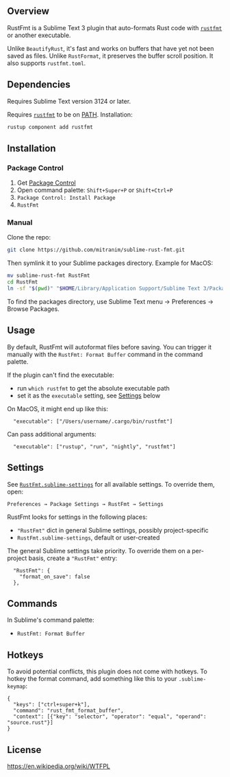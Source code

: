 ## Overview

RustFmt is a Sublime Text 3 plugin that auto-formats Rust code with [`rustfmt`](https://github.com/rust-lang-nursery/rustfmt) or another executable.

Unlike `BeautifyRust`, it's fast and works on buffers that have yet not been saved as files. Unlike `RustFormat`, it preserves the buffer scroll position. It also supports `rustfmt.toml`.

## Dependencies

Requires Sublime Text version 3124 or later.

Requires [`rustfmt`](https://github.com/rust-lang/rustfmt) to be on [PATH](https://en.wikipedia.org/wiki/PATH_(variable)). Installation:

```sh
rustup component add rustfmt
```

## Installation

### Package Control

1. Get [Package Control](https://packagecontrol.io)
2. Open command palette: `Shift+Super+P` or `Shift+Ctrl+P`
3. `Package Control: Install Package`
4. `RustFmt`

### Manual

Clone the repo:

```sh
git clone https://github.com/mitranim/sublime-rust-fmt.git
```

Then symlink it to your Sublime packages directory. Example for MacOS:

```sh
mv sublime-rust-fmt RustFmt
cd RustFmt
ln -sf "$(pwd)" "$HOME/Library/Application Support/Sublime Text 3/Packages/"
```

To find the packages directory, use Sublime Text menu → Preferences → Browse Packages.

## Usage

By default, RustFmt will autoformat files before saving. You can trigger it
manually with the `RustFmt: Format Buffer` command in the command palette.

If the plugin can't find the executable:

  * run `which rustfmt` to get the absolute executable path
  * set it as the `executable` setting, see [Settings](#settings) below

On MacOS, it might end up like this:

```sublime-settings
  "executable": ["/Users/username/.cargo/bin/rustfmt"]
```

Can pass additional arguments:

```sublime-settings
  "executable": ["rustup", "run", "nightly", "rustfmt"]
```

## Settings

See [`RustFmt.sublime-settings`](RustFmt.sublime-settings) for all available settings. To override them, open:

```
Preferences → Package Settings → RustFmt → Settings
```

RustFmt looks for settings in the following places:

  * `"RustFmt"` dict in general Sublime settings, possibly project-specific
  * `RustFmt.sublime-settings`, default or user-created

The general Sublime settings take priority. To override them on a per-project basis, create a `"RustFmt"` entry:

```sublime-settings
  "RustFmt": {
    "format_on_save": false
  },
```

## Commands

In Sublime's command palette:

* `RustFmt: Format Buffer`

## Hotkeys

To avoid potential conflicts, this plugin does not come with hotkeys. To hotkey
the format command, add something like this to your `.sublime-keymap`:

```sublime-keymap
{
  "keys": ["ctrl+super+k"],
  "command": "rust_fmt_format_buffer",
  "context": [{"key": "selector", "operator": "equal", "operand": "source.rust"}]
}
```

## License

https://en.wikipedia.org/wiki/WTFPL
